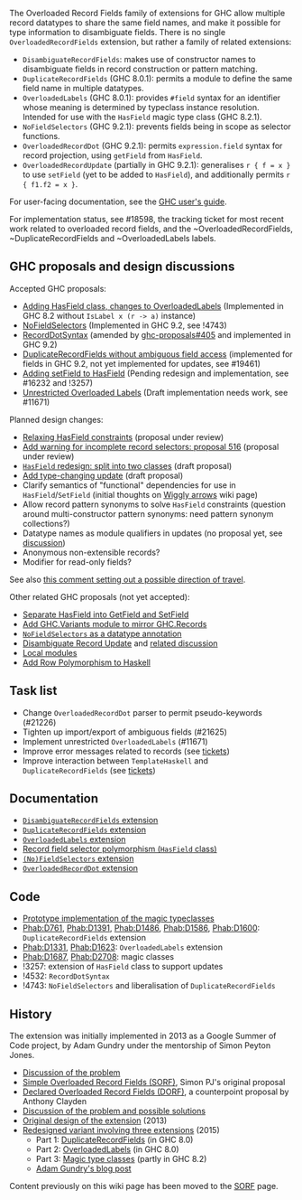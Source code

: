 The Overloaded Record Fields family of extensions for GHC allow multiple record datatypes to share the same field names, and make it possible for type information to disambiguate fields. There is no single `OverloadedRecordFields` extension, but rather a family of related extensions:
 * `DisambiguateRecordFields`: makes use of constructor names to disambiguate fields in record construction or pattern matching.
 * `DuplicateRecordFields` (GHC 8.0.1): permits a module to define the same field name in multiple datatypes.
 * `OverloadedLabels` (GHC 8.0.1): provides `#field` syntax for an identifier whose meaning is determined by typeclass instance resolution. Intended for use with the `HasField` magic type class (GHC 8.2.1).
 * `NoFieldSelectors` (GHC 9.2.1): prevents fields being in scope as selector functions.
 * `OverloadedRecordDot` (GHC 9.2.1): permits `expression.field` syntax for record projection, using `getField` from `HasField`.
 * `OverloadedRecordUpdate` (partially in GHC 9.2.1): generalises `r { f = x }` to use `setField` (yet to be added to `HasField`), and additionally permits `r { f1.f2 = x }`.

For user-facing documentation, see the [GHC user's guide](https://downloads.haskell.org/ghc/latest/docs/html/users_guide/exts/records.html).

For implementation status, see #18598, the tracking ticket for most recent work related to overloaded record fields, and the ~OverloadedRecordFields, ~DuplicateRecordFields and ~OverloadedLabels labels.

## GHC proposals and design discussions

Accepted GHC proposals:

  - [Adding HasField class, changes to OverloadedLabels](https://github.com/ghc-proposals/ghc-proposals/blob/master/proposals/0002-overloaded-record-fields.rst) (Implemented in GHC 8.2 without `IsLabel x (r -> a)` instance)
  - [NoFieldSelectors](https://github.com/ghc-proposals/ghc-proposals/blob/master/proposals/0160-no-toplevel-field-selectors.rst) (Implemented in GHC 9.2, see !4743)
  - [RecordDotSyntax](https://github.com/ghc-proposals/ghc-proposals/blob/master/proposals/0282-record-dot-syntax.rst) (amended by [ghc-proposals#405](https://github.com/ghc-proposals/ghc-proposals/pull/405) and implemented in GHC 9.2)
  - [DuplicateRecordFields without ambiguous field access](https://github.com/ghc-proposals/ghc-proposals/blob/master/proposals/0366-no-ambiguous-field-access.rst) (implemented for fields in GHC 9.2, not yet implemented for updates, see #19461)
  - [Adding setField to HasField](https://github.com/ghc-proposals/ghc-proposals/blob/master/proposals/0042-record-set-field.rst) (Pending redesign and implementation, see #16232 and !3257)
  - [Unrestricted Overloaded Labels](https://github.com/ghc-proposals/ghc-proposals/blob/master/proposals/0170-unrestricted-overloadedlabels.rst) (Draft implementation needs work, see #11671)

Planned design changes:

 - [Relaxing HasField constraints](https://github.com/ocharles/ghc-proposals/blob/hasfield/proposals/0000-hasfield-incoherence.rst) (proposal under review)
 - [Add warning for incomplete record selectors: proposal 516](https://github.com/adamgundry/ghc-proposals/blob/incomplete-record-selectors/proposals/0000-incomplete-record-selectors.rst) (proposal under review)
 - [`HasField` redesign: split into two classes](https://github.com/adamgundry/ghc-proposals/blob/hasfield-redesign/proposals/0000-hasfield-redesign.rst) (draft proposal)
 - [Add type-changing update](https://github.com/adamgundry/ghc-proposals/blob/hasfield-redesign/proposals/0000-hasfield-type-changing-update.rst) (draft proposal)
 - Clarify semantics of "functional" dependencies for use in `HasField`/`SetField` (initial thoughts on [Wiggly arrows](https://gitlab.haskell.org/ghc/ghc/-/wikis/Functional-dependencies-in-GHC/Wiggly-arrows) wiki page)
 - Allow record pattern synonyms to solve `HasField` constraints (question around multi-constructor pattern synonyms: need pattern synonym collections?)
 - Datatype names as module qualifiers in updates (no proposal yet, see [discussion](https://github.com/ghc-proposals/ghc-proposals/discussions/506#discussioncomment-2868700))
 - Anonymous non-extensible records?
 - Modifier for read-only fields?

See also [this comment setting out a possible direction of travel](https://github.com/ghc-proposals/ghc-proposals/pull/510#issuecomment-1137887333).

Other related GHC proposals (not yet accepted):

 - [Separate HasField into GetField and SetField](https://github.com/tysonzero/ghc-proposals/blob/patch-3/proposals/separate-get-set-field.md)
 - [Add GHC.Variants module to mirror GHC.Records](https://github.com/tysonzero/ghc-proposals/blob/ghc-variants/proposals/ghc-variants.md)
 - [`NoFieldSelectors` as a datatype annotation](https://github.com/parsonsmatt/ghc-proposals/blob/matt/field-selectors-scoped/proposals/0512-nofieldselectors-per-datatype.md)
 - [Disambiguate Record Update](https://github.com/Ericson2314/ghc-proposals/blob/disambiguate-record-update/proposals/0000-disambiguate-record-update.rst) and [related discussion](https://github.com/ghc-proposals/ghc-proposals/discussions/506)
 - [Local modules](https://github.com/goldfirere/ghc-proposals/blob/local-modules/proposals/0000-local-modules.rst)
 - [Add Row Polymorphism to Haskell](https://github.com/jvanbruegge/ghc-proposals/blob/row-polymorphism/proposals/0000-row-polymorphism.rst)

## Task list

 - Change `OverloadedRecordDot` parser to permit pseudo-keywords (#21226)
 - Tighten up import/export of ambiguous fields (#21625)
 - Implement unrestricted `OverloadedLabels` (#11671)
 - Improve error messages related to records (see [tickets](https://gitlab.haskell.org/ghc/ghc/-/issues/?sort=updated_desc&state=opened&label_name%5B%5D=error%20messages&label_name%5B%5D=records))
 - Improve interaction between `TemplateHaskell` and `DuplicateRecordFields` (see [tickets](https://gitlab.haskell.org/ghc/ghc/-/issues/?sort=updated_desc&state=opened&label_name%5B%5D=OverloadedRecordFields&label_name%5B%5D=TemplateHaskell))

## Documentation

 - [`DisambiguateRecordFields` extension](https://downloads.haskell.org/ghc/latest/docs/html/users_guide/exts/disambiguate_record_fields.html)
 - [`DuplicateRecordFields` extension](https://downloads.haskell.org/ghc/latest/docs/html/users_guide/exts/duplicate_record_fields.html)
 - [`OverloadedLabels` extension](https://downloads.haskell.org/ghc/latest/docs/html/users_guide/exts/overloaded_labels.html)
 - [Record field selector polymorphism (`HasField` class)](https://downloads.haskell.org/ghc/latest/docs/html/users_guide/exts/hasfield.html)
 - [`(No)FieldSelectors` extension](https://downloads.haskell.org/ghc/latest/docs/html/users_guide/exts/field_selectors.html)
 - [`OverloadedRecordDot` extension](https://downloads.haskell.org/ghc/latest/docs/html/users_guide/exts/overloaded_record_dot.html)


## Code

- [Prototype implementation of the magic typeclasses](https://github.com/adamgundry/records-prototype)
- [Phab:D761](https://phabricator.haskell.org/D761), [ Phab:D1391](https://phabricator.haskell.org/D1391), [ Phab:D1486](https://phabricator.haskell.org/D1486), [ Phab:D1586](https://phabricator.haskell.org/D1586), [ Phab:D1600](https://phabricator.haskell.org/D1600): `DuplicateRecordFields` extension
- [Phab:D1331](https://phabricator.haskell.org/D1331), [ Phab:D1623](https://phabricator.haskell.org/D1623): `OverloadedLabels` extension
- [Phab:D1687](https://phabricator.haskell.org/D1687), [ Phab:D2708](https://phabricator.haskell.org/D2708): magic classes
- !3257: extension of `HasField` class to support updates
- !4532: `RecordDotSyntax`
- !4743: `NoFieldSelectors` and liberalisation of `DuplicateRecordFields`

## History

The extension was initially implemented in 2013 as a Google Summer of Code project, by Adam Gundry under the mentorship of Simon Peyton Jones.

- [Discussion of the problem](records)
- [Simple Overloaded Record Fields (SORF)](records/overloaded-record-fields/sorf), Simon PJ's original proposal
- [Declared Overloaded Record Fields (DORF)](records/declared-overloaded-record-fields), a counterpoint proposal by Anthony Clayden
- [Discussion of the problem and possible solutions](records)
- [Original design of the extension](records/overloaded-record-fields/design) (2013)
- [Redesigned variant involving three extensions](records/overloaded-record-fields/redesign) (2015)
  - Part 1: [DuplicateRecordFields](records/overloaded-record-fields/duplicate-record-fields) (in GHC 8.0)
  - Part 2: [OverloadedLabels](records/overloaded-record-fields/overloaded-labels) (in GHC 8.0)
  - Part 3: [Magic type classes](records/overloaded-record-fields/magic-classes) (partly in GHC 8.2)
  - [Adam Gundry's blog post](http://www.well-typed.com/blog/2015/03/overloadedrecordfields-revived/)

Content previously on this wiki page has been moved to the [SORF](records/overloaded-record-fields/sorf) page.